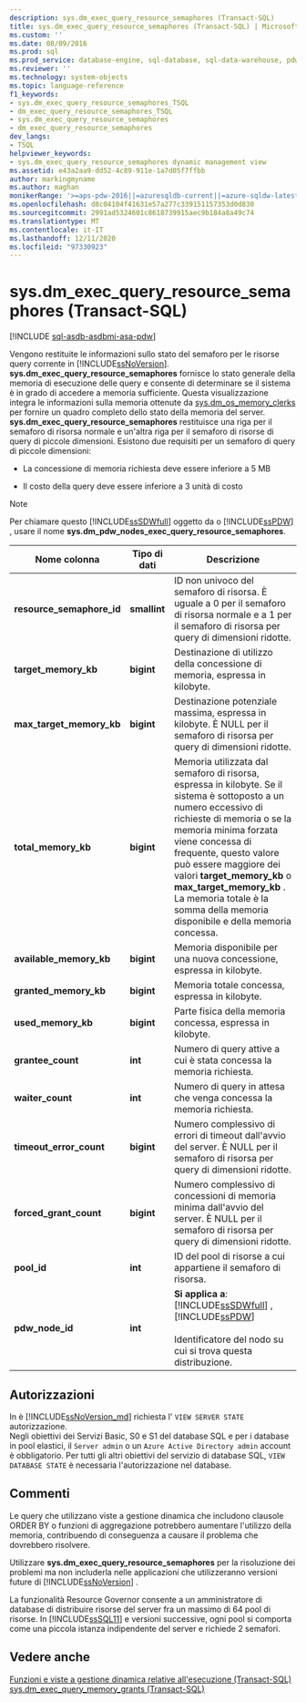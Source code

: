 ```yaml
---
description: sys.dm_exec_query_resource_semaphores (Transact-SQL)
title: sys.dm_exec_query_resource_semaphores (Transact-SQL) | Microsoft Docs
ms.custom: ''
ms.date: 08/09/2016
ms.prod: sql
ms.prod_service: database-engine, sql-database, sql-data-warehouse, pdw
ms.reviewer: ''
ms.technology: system-objects
ms.topic: language-reference
f1_keywords:
- sys.dm_exec_query_resource_semaphores_TSQL
- dm_exec_query_resource_semaphores_TSQL
- sys.dm_exec_query_resource_semaphores
- dm_exec_query_resource_semaphores
dev_langs:
- TSQL
helpviewer_keywords:
- sys.dm_exec_query_resource_semaphores dynamic management view
ms.assetid: e43a2aa9-dd52-4c89-911e-1a7d05f7ffbb
author: markingmyname
ms.author: maghan
monikerRange: '>=aps-pdw-2016||=azuresqldb-current||=azure-sqldw-latest||>=sql-server-2016||=sqlallproducts-allversions||>=sql-server-linux-2017||=azuresqldb-mi-current'
ms.openlocfilehash: d8c04104f41631e57a277c339151157353d0d830
ms.sourcegitcommit: 2991ad5324601c8618739915aec9b184a8a49c74
ms.translationtype: MT
ms.contentlocale: it-IT
ms.lasthandoff: 12/11/2020
ms.locfileid: "97330923"
---
```

# <a name="sysdm_exec_query_resource_semaphores-transact-sql"></a>sys.dm_exec_query_resource_semaphores (Transact-SQL)
[!INCLUDE [sql-asdb-asdbmi-asa-pdw](../../includes/applies-to-version/sql-asdb-asdbmi-asa-pdw.md)]

  Vengono restituite le informazioni sullo stato del semaforo per le risorse query corrente in [!INCLUDE[ssNoVersion](../../includes/ssnoversion-md.md)]. **sys.dm_exec_query_resource_semaphores** fornisce lo stato generale della memoria di esecuzione delle query e consente di determinare se il sistema è in grado di accedere a memoria sufficiente. Questa visualizzazione integra le informazioni sulla memoria ottenute da [sys.dm_os_memory_clerks](../../relational-databases/system-dynamic-management-views/sys-dm-os-memory-clerks-transact-sql.md) per fornire un quadro completo dello stato della memoria del server. **sys.dm_exec_query_resource_semaphores** restituisce una riga per il semaforo di risorsa normale e un'altra riga per il semaforo di risorse di query di piccole dimensioni. Esistono due requisiti per un semaforo di query di piccole dimensioni:  
  
-   La concessione di memoria richiesta deve essere inferiore a 5 MB  
  
-   Il costo della query deve essere inferiore a 3 unità di costo  
  
> [!NOTE]  
>  Per chiamare questo [!INCLUDE[ssSDWfull](../../includes/sssdwfull-md.md)] oggetto da o [!INCLUDE[ssPDW](../../includes/sspdw-md.md)] , usare il nome **sys.dm_pdw_nodes_exec_query_resource_semaphores**.  
  
|Nome colonna|Tipo di dati|Descrizione|  
|-----------------|---------------|-----------------|  
|**resource_semaphore_id**|**smallint**|ID non univoco del semaforo di risorsa. È uguale a 0 per il semaforo di risorsa normale e a 1 per il semaforo di risorsa per query di dimensioni ridotte.|  
|**target_memory_kb**|**bigint**|Destinazione di utilizzo della concessione di memoria, espressa in kilobyte.|  
|**max_target_memory_kb**|**bigint**|Destinazione potenziale massima, espressa in kilobyte. È NULL per il semaforo di risorsa per query di dimensioni ridotte.|  
|**total_memory_kb**|**bigint**|Memoria utilizzata dal semaforo di risorsa, espressa in kilobyte. Se il sistema è sottoposto a un numero eccessivo di richieste di memoria o se la memoria minima forzata viene concessa di frequente, questo valore può essere maggiore dei valori **target_memory_kb** o **max_target_memory_kb** . La memoria totale è la somma della memoria disponibile e della memoria concessa.|  
|**available_memory_kb**|**bigint**|Memoria disponibile per una nuova concessione, espressa in kilobyte.|  
|**granted_memory_kb**|**bigint**|Memoria totale concessa, espressa in kilobyte.|  
|**used_memory_kb**|**bigint**|Parte fisica della memoria concessa, espressa in kilobyte.|  
|**grantee_count**|**int**|Numero di query attive a cui è stata concessa la memoria richiesta.|  
|**waiter_count**|**int**|Numero di query in attesa che venga concessa la memoria richiesta.|  
|**timeout_error_count**|**bigint**|Numero complessivo di errori di timeout dall'avvio del server. È NULL per il semaforo di risorsa per query di dimensioni ridotte.|  
|**forced_grant_count**|**bigint**|Numero complessivo di concessioni di memoria minima dall'avvio del server. È NULL per il semaforo di risorsa per query di dimensioni ridotte.|  
|**pool_id**|**int**|ID del pool di risorse a cui appartiene il semaforo di risorsa.|  
|**pdw_node_id**|**int**|**Si applica a**: [!INCLUDE[ssSDWfull](../../includes/sssdwfull-md.md)] , [!INCLUDE[ssPDW](../../includes/sspdw-md.md)]<br /><br /> Identificatore del nodo su cui si trova questa distribuzione.|  
  
## <a name="permissions"></a>Autorizzazioni  

In è [!INCLUDE[ssNoVersion_md](../../includes/ssnoversion-md.md)] richiesta l' `VIEW SERVER STATE` autorizzazione.   
Negli obiettivi dei Servizi Basic, S0 e S1 del database SQL e per i database in pool elastici, il `Server admin` o un `Azure Active Directory admin` account è obbligatorio. Per tutti gli altri obiettivi del servizio di database SQL, `VIEW DATABASE STATE` è necessaria l'autorizzazione nel database.   
  
## <a name="remarks"></a>Commenti  
 Le query che utilizzano viste a gestione dinamica che includono clausole ORDER BY o funzioni di aggregazione potrebbero aumentare l'utilizzo della memoria, contribuendo di conseguenza a causare il problema che dovrebbero risolvere.  
  
 Utilizzare **sys.dm_exec_query_resource_semaphores** per la risoluzione dei problemi ma non includerla nelle applicazioni che utilizzeranno versioni future di [!INCLUDE[ssNoVersion](../../includes/ssnoversion-md.md)] .  
  
 La funzionalità Resource Governor consente a un amministratore di database di distribuire risorse del server fra un massimo di 64 pool di risorse. In [!INCLUDE[ssSQL11](../../includes/sssql11-md.md)] e versioni successive, ogni pool si comporta come una piccola istanza indipendente del server e richiede 2 semafori.  
  
## <a name="see-also"></a>Vedere anche  
 [Funzioni e viste a gestione dinamica relative all'esecuzione &#40;Transact-SQL&#41;](../../relational-databases/system-dynamic-management-views/execution-related-dynamic-management-views-and-functions-transact-sql.md)   
 [sys.dm_exec_query_memory_grants &#40;Transact-SQL&#41;](../../relational-databases/system-dynamic-management-views/sys-dm-exec-query-memory-grants-transact-sql.md)  
  
  


